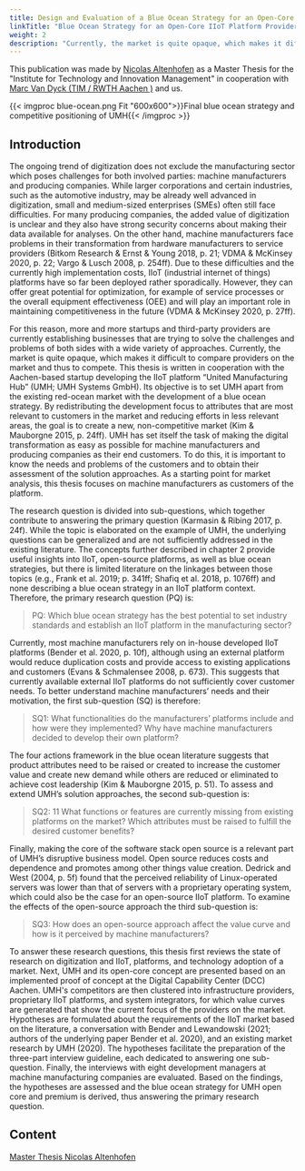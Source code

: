 ```yaml
---
title: Design and Evaluation of a Blue Ocean Strategy for an Open-Core IIoT Platform Provider in the Manufacturing Sector"
linkTitle: "Blue Ocean Strategy for an Open-Core IIoT Platform Provider" 
weight: 2 
description: "Currently, the market is quite opaque, which makes it difficult to compare providers on the market and thus to compete. This thesis is written in cooperation with the Aachen-based startup developing the IIoT platform “United Manufacturing Hub”. Its objective is to set UMH apart from the existing red-ocean market with the development of a blue ocean strategy."
---
```


This publication was made by [Nicolas Altenhofen](https://www.linkedin.com/in/altenhofen/) as a Master Thesis for the "Institute for Technology and Innovation Management" in cooperation with [Marc Van Dyck (TIM / RWTH Aachen )](https://www.time.rwth-aachen.de/cms/TIME/Die-Research-Area/Technologie-und-Innovationsmanagement-/TIM-Team/Wissenschaftliche-Mitarbeiter/~rrmt/Van-Dyck-Marc/) and us. 

{{< imgproc blue-ocean.png Fit "600x600">}}Final blue ocean strategy and competitive positioning of UMH{{< /imgproc >}}

## Introduction

The ongoing trend of digitization does not exclude the manufacturing sector which poses challenges for both involved parties: machine manufacturers and producing companies. While larger corporations and certain industries, such as the automotive industry, may be already well advanced in digitization, small and medium-sized enterprises (SMEs) often still face difficulties. For many producing companies, the added value of digitization is unclear and they also have strong security concerns about making their data available for analyses. On the other hand, machine manufacturers face problems in their transformation from hardware manufacturers to service providers (Bitkom Research & Ernst & Young 2018, p. 21; VDMA & McKinsey 2020, p. 22; Vargo & Lusch 2008, p. 254ff). Due to these difficulties and the currently high implementation costs, IIoT (industrial internet of things) platforms have so far been deployed rather sporadically. However, they can offer great potential for optimization, for example of service processes or the overall equipment effectiveness (OEE) and will play an important role in maintaining competitiveness in the future (VDMA & McKinsey 2020, p. 27ff). 
 
For this reason, more and more startups and third-party providers are currently establishing businesses that are trying to solve the challenges and problems of both sides with a wide variety of approaches. Currently, the market is quite opaque, which makes it difficult to compare providers on the market and thus to compete. This thesis is written in cooperation with the Aachen-based startup developing the IIoT platform “United Manufacturing Hub” (UMH; UMH Systems GmbH). Its objective is to set UMH apart from the existing red-ocean market with the development of a blue ocean strategy. By redistributing the development focus to attributes that are most relevant to customers in the market and reducing efforts in less relevant areas, the goal is to create a new, non-competitive market (Kim & Mauborgne 2015, p. 24ff). UMH has set itself the task of making the digital transformation as easy as possible for machine manufacturers and producing companies as their end customers. To do this, it is important to know  the needs and problems of the customers and to obtain their assessment of the solution approaches. As a starting point for market analysis, this thesis focuses on machine manufacturers as customers of the platform. 
 
The research question is divided into sub-questions, which together contribute to answering the primary question (Karmasin & Ribing 2017, p. 24f). While the topic is elaborated on the example of UMH, the underlying questions can be generalized and are not sufficiently addressed in the existing literature. The concepts further described in chapter 2 provide useful insights into IIoT, open-source platforms, as well as blue ocean strategies, but there is limited literature on the linkages between those topics (e.g., Frank et al. 2019; p. 341ff; Shafiq et al. 2018, p. 1076ff) and none describing a blue ocean strategy in an IIoT platform context. Therefore, the primary research question (PQ) is: 

> PQ: Which blue ocean strategy has the best potential to set industry standards and establish an IIoT platform in the manufacturing sector? 

Currently, most machine manufacturers rely on in-house developed IIoT platforms (Bender et al. 2020, p. 10f), although using an external platform would reduce duplication costs and provide access to existing applications and customers (Evans & Schmalensee 2008, p. 673). This suggests that currently available external IIoT platforms do not sufficiently cover customer needs. To better understand machine manufacturers’ needs and their motivation, the first sub-question (SQ) is therefore: 

> SQ1: What functionalities do the manufacturers’ platforms include and how were they implemented? Why have machine manufacturers decided to develop their own platform? 

The four actions framework in the blue ocean literature suggests that product attributes need to be raised or created to increase the customer value and create new demand while others are reduced or eliminated to achieve cost leadership (Kim & Mauborgne 2015, p. 51). To assess and extend UMH’s solution approaches, the second sub-question is:  

> SQ2: 11 What functions or features are currently missing from existing platforms on the market? Which attributes must be raised to fulfill the desired customer benefits? 

Finally, making the core of the software stack open source is a relevant part of UMH’s disruptive business model. Open source reduces costs and dependence and promotes among other things value creation. Dedrick and West (2004, p. 5f) found that the perceived reliability of Linux-operated servers was lower than that of servers with a proprietary operating system, which could also be the case for an open-source IIoT platform. To examine the effects of the open-source approach the third sub-question is: 

> SQ3: How does an open-source approach affect the value curve and how is it perceived by machine manufacturers? 

To answer these research questions, this thesis first reviews the state of research on digitization and IIoT, platforms, and technology adoption of a market. Next, UMH and its open-core concept are presented based on an implemented proof of concept at the Digital Capability Center (DCC) Aachen. UMH's competitors are then clustered into infrastructure providers, proprietary IIoT platforms, and system integrators, for which value curves are generated that show the current focus of the providers on the market. Hypotheses are formulated about the requirements of the IIoT market based on the literature, a conversation with Bender and Lewandowski (2021; authors of the underlying paper Bender et al. 2020), and an existing market research by UMH (2020). The hypotheses facilitate the preparation of the three-part interview guideline, each dedicated to answering one sub-question. Finally, the interviews with eight development managers at machine manufacturing companies are evaluated. Based on the findings, the hypotheses are assessed and the blue ocean strategy for UMH open core and premium is derived, thus answering the primary research question.  

## Content  

[Master Thesis Nicolas Altenhofen](/publications/UMH_Blue_Ocean.pdf) 
